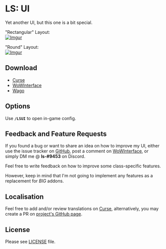 # LS: UI

Yet another UI, but this one is a bit special.

"Rectangular" Layout:  
[![Imgur](https://i.imgur.com/SJGDgla.png)](https://i.imgur.com/q2T8U9H.png "4K Glory")

"Round" Layout:  
[![Imgur](https://i.imgur.com/8K40Ei3.png)](https://i.imgur.com/7Joaewr.png "4K Glory")

## Download

- [Curse](https://www.curseforge.com/wow/addons/ls-ui)
- [WoWInterface](https://www.wowinterface.com/downloads/info22662.html)
- [Wago](https://addons.wago.io/addons/ls-ui)

## Options

Use **`/LSUI`** to open in-game config.

## Feedback and Feature Requests

If you found a bug or want to share an idea on how to improve my UI, either use the issue tracker on [GitHub](https://github.com/ls-/ls_UI/issues), post a comment on [WoWInterface](https://www.wowinterface.com/downloads/info22662.html#comments), or simply DM me @ **ls-#9453** on Discord.

Feel free to write feedback on how to improve some class-specific features.

However, keep in mind that I'm not going to implement any features as a replacement for _BIG_ addons.

## Localisation

Feel free to add and/or review translations on [Curse](https://www.curseforge.com/wow/addons/ls-ui/localization), alternatively, you may create a PR on [project's GitHub page](https://github.com/ls-/ls_UI/pulls).

## License

Please see [LICENSE](https://github.com/ls-/ls_UI/blob/master/LICENSE.txt) file.

